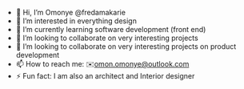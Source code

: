 - 👋 Hi, I’m Omonye @fredamakarie
 - 👀 I’m interested in everything design
 - 🌱 I’m currently learning software development (front end)
 - 💞️ I’m looking to collaborate on very interesting projects 
 - 💞️ I’m looking to collaborate on very interesting projects on product development
 - 📫 How to reach me: ✉️omon.omonye@outlook.com
 - ⚡ Fun fact: I am also an architect and Interior designer
